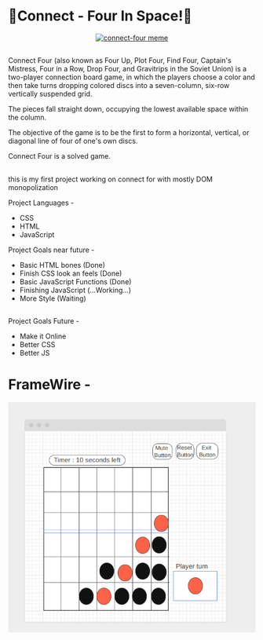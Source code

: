 # 🌌Connect - Four In Space!󠀠🌌

<p align="center">
  <a href="https://i.kym-cdn.com/photos/images/newsfeed/001/061/696/e22.jpg">
    <img
      alt="connect-four meme"
      src="https://i.kym-cdn.com/photos/images/newsfeed/001/061/696/e22.jpg"
      width="400"
    />
  </a>
</p>

##

Connect Four (also known as Four Up, Plot Four, Find Four, Captain's Mistress, Four in a Row, Drop Four, and Gravitrips in the Soviet Union) is a two-player connection board game, in which the players choose a color and then take turns dropping colored discs into a seven-column, six-row vertically suspended grid.

The pieces fall straight down, occupying the lowest available space within the column.

The objective of the game is to be the first to form a horizontal, vertical, or diagonal line of four of one's own discs.

Connect Four is a solved game.

##

this is my first project working on connect for with mostly DOM monopolization

Project Languages -

- CSS
- HTML
- JavaScript

Project Goals near future -

- Basic HTML bones (Done)
- Finish CSS look an feels (Done)
- Basic JavaScript Functions (Done)
- Finishing JavaScript (...Working...)
- More Style (Waiting)

##

Project Goals Future -

- Make it Online
- Better CSS
- Better JS

##

# FrameWire -

[![](https://raw.githubusercontent.com/Ckrcok/MyProjects/main/Connect%20Four/FrameWire.PNG)](#)
